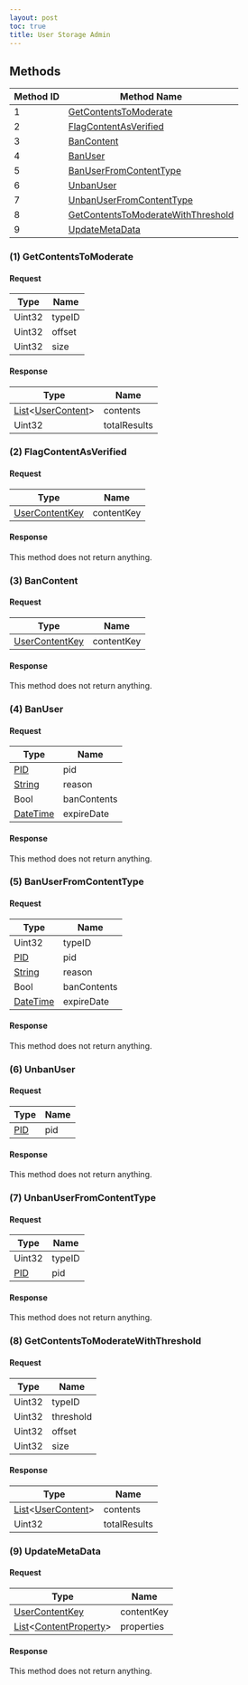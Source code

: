 ```yaml
---
layout: post
toc: true
title: User Storage Admin
---
```


## Methods

| Method ID | Method Name                                                                 |
| --------- | --------------------------------------------------------------------------- |
| 1         | [GetContentsToModerate](#1-getcontentstomoderate)                           |
| 2         | [FlagContentAsVerified](#2-flagcontentasverified)                           |
| 3         | [BanContent](#3-bancontent)                                                 |
| 4         | [BanUser](#4-banuser)                                                       |
| 5         | [BanUserFromContentType](#5-banuserfromcontenttype)                         |
| 6         | [UnbanUser](#6-unbanuser)                                                   |
| 7         | [UnbanUserFromContentType](#7-unbanuserfromcontenttype)                     |
| 8         | [GetContentsToModerateWithThreshold](#8-getcontentstomoderatewiththreshold) |
| 9         | [UpdateMetaData](#9-updatemetadata)                                         |

### (1) GetContentsToModerate
#### Request

| Type   | Name   |
| ------ | ------ |
| Uint32 | typeID |
| Uint32 | offset |
| Uint32 | size   |

#### Response

| Type                                                            | Name         |
| --------------------------------------------------------------- | ------------ |
| [List]&lt;[UserContent](user-storage#usercontent-structure)&gt; | contents     |
| Uint32                                                          | totalResults |

### (2) FlagContentAsVerified
#### Request

| Type                                                    | Name       |
| ------------------------------------------------------- | ---------- |
| [UserContentKey](user-storage#usercontentkey-structure) | contentKey |

#### Response
This method does not return anything.

### (3) BanContent
#### Request

| Type                                                    | Name       |
| ------------------------------------------------------- | ---------- |
| [UserContentKey](user-storage#usercontentkey-structure) | contentKey |

#### Response
This method does not return anything.

### (4) BanUser
#### Request

| Type       | Name        |
| ---------- | ----------- |
| [PID]      | pid         |
| [String]   | reason      |
| Bool       | banContents |
| [DateTime] | expireDate  |

#### Response
This method does not return anything.

### (5) BanUserFromContentType
#### Request

| Type       | Name        |
| ---------- | ----------- |
| Uint32     | typeID      |
| [PID]      | pid         |
| [String]   | reason      |
| Bool       | banContents |
| [DateTime] | expireDate  |

#### Response
This method does not return anything.

### (6) UnbanUser
#### Request

| Type  | Name |
| ----- | ---- |
| [PID] | pid  |

#### Response
This method does not return anything.

### (7) UnbanUserFromContentType
#### Request

| Type   | Name   |
| ------ | ------ |
| Uint32 | typeID |
| [PID]  | pid    |

#### Response
This method does not return anything.

### (8) GetContentsToModerateWithThreshold
#### Request

| Type   | Name      |
| ------ | --------- |
| Uint32 | typeID    |
| Uint32 | threshold |
| Uint32 | offset    |
| Uint32 | size      |

#### Response

| Type                                                            | Name         |
| --------------------------------------------------------------- | ------------ |
| [List]&lt;[UserContent](user-storage#usercontent-structure)&gt; | contents     |
| Uint32                                                          | totalResults |

### (9) UpdateMetaData
#### Request

| Type                                                                    | Name       |
| ----------------------------------------------------------------------- | ---------- |
| [UserContentKey](user-storage#usercontentkey-structure)                 | contentKey |
| [List]&lt;[ContentProperty](user-storage#contentproperty-structure)&gt; | properties |

#### Response
This method does not return anything.

[Result]: /docs/nex/types#result
[String]: /docs/nex/types#string
[Buffer]: /docs/nex/types#buffer
[qBuffer]: /docs/nex/types#qbuffer
[List]: /docs/nex/types#list
[Map]: /docs/nex/types#map
[DateTime]: /docs/nex/types#datetime
[Structure]: /docs/nex/types#structure
[Data]: /docs/nex/types#anydataholder
[StationURL]: /docs/nex/types#stationurl
[Variant]: /docs/nex/types#variant
[PID]: /docs/nex/types#pid
